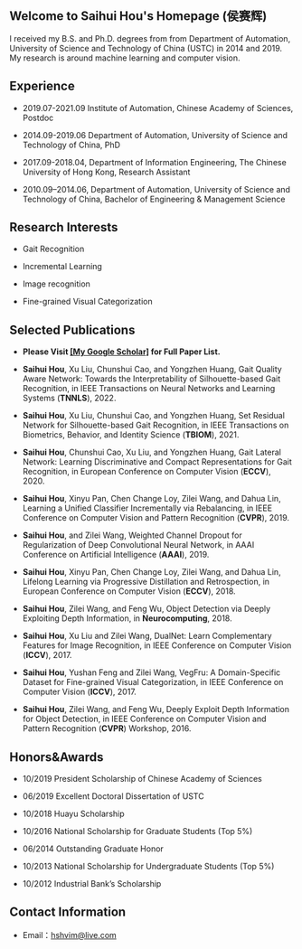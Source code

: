 ## Welcome to Saihui Hou's Homepage (侯赛辉)

I received my B.S. and Ph.D. degrees from from Department of Automation, University of Science and Technology of China (USTC) in 2014 and 2019. My research is around machine learning and computer vision.

## Experience

- 2019.07-2021.09 Institute of Automation, Chinese Academy of Sciences, Postdoc

- 2014.09-2019.06 Department of Automation, University of Science and Technology of China, PhD

- 2017.09-2018.04, Department of Information Engineering, The Chinese University of Hong Kong, Research Assistant

- 2010.09–2014.06, Department of Automation, University of Science and Technology of China, Bachelor of Engineering & Management Science

## Research Interests

- Gait Recognition

- Incremental Learning

- Image recognition

- Fine-grained Visual Categorization

## Selected Publications
- **Please Visit [[My Google Scholar]](https://scholar.google.com/citations?user=6gnHaLcAAAAJ&hl=zh-CN) for Full Paper List.**

- **Saihui Hou**, Xu Liu, Chunshui Cao, and Yongzhen Huang, Gait Quality Aware Network: Towards the Interpretability of Silhouette-based Gait Recognition, in IEEE Transactions on Neural Networks and Learning Systems (**TNNLS**), 2022.

- **Saihui Hou**, Xu Liu, Chunshui Cao, and Yongzhen Huang, Set Residual Network for Silhouette-based Gait Recognition, in IEEE Transactions on Biometrics, Behavior, and Identity Science (**TBIOM**), 2021.

- **Saihui Hou**, Chunshui Cao, Xu Liu, and Yongzhen Huang, Gait Lateral Network: Learning Discriminative and Compact Representations for Gait Recognition, in European Conference on Computer Vision (**ECCV**), 2020.

- **Saihui Hou**, Xinyu Pan, Chen Change Loy, Zilei Wang, and Dahua Lin, Learning a Unified Classifier Incrementally via Rebalancing, in IEEE Conference on Computer Vision and Pattern Recognition (**CVPR**), 2019.

- **Saihui Hou**, and Zilei Wang, Weighted Channel Dropout for Regularization of Deep Convolutional Neural Network,  in AAAI Conference on Artificial Intelligence (**AAAI**), 2019.

- **Saihui Hou**, Xinyu Pan, Chen Change Loy, Zilei Wang, and Dahua Lin, Lifelong Learning via Progressive Distillation and Retrospection, in European Conference on Computer Vision (**ECCV**), 2018.

- **Saihui Hou**, Zilei Wang, and Feng Wu, Object Detection via Deeply Exploiting Depth Information, in **Neurocomputing**, 2018.

- **Saihui Hou**, Xu Liu and Zilei Wang, DualNet: Learn Complementary Features for Image Recognition, in IEEE Conference on Computer Vision (**ICCV**), 2017.

- **Saihui Hou**, Yushan Feng and Zilei Wang, VegFru: A Domain-Specific Dataset for Fine-grained Visual Categorization, in IEEE Conference on Computer Vision (**ICCV**), 2017.

- **Saihui Hou**, Zilei Wang, and Feng Wu, Deeply Exploit Depth Information for Object Detection, in IEEE Conference on Computer Vision and Pattern Recognition (**CVPR**) Workshop, 2016.

## Honors&Awards

- 10/2019  President Scholarship of Chinese Academy of Sciences

- 06/2019  Excellent Doctoral Dissertation of USTC

- 10/2018  Huayu Scholarship

- 10/2016  National Scholarship for Graduate Students (Top 5%)

- 06/2014  Outstanding Graduate Honor

- 10/2013  National Scholarship for Undergraduate Students (Top 5%)

- 10/2012  Industrial Bank’s Scholarship


## Contact Information

- Email：hshvim@live.com
